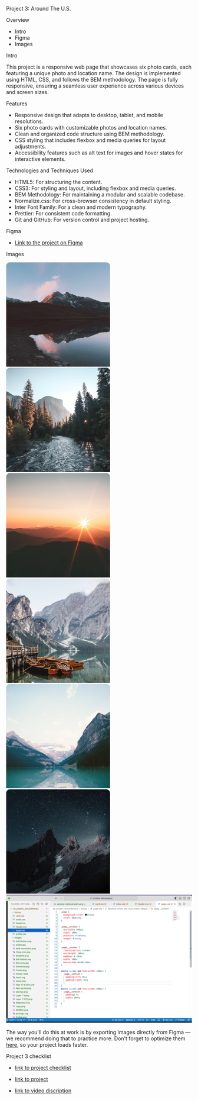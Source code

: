 Project 3: Around The U.S.

Overview

- Intro
- Figma
- Images

Intro

This project is a responsive web page that showcases six photo cards, each featuring a unique photo and location name. The design is implemented using HTML, CSS, and follows the BEM methodology. The page is fully responsive, ensuring a seamless user experience across various devices and screen sizes.

Features

- Responsive design that adapts to desktop, tablet, and mobile resolutions.
- Six photo cards with customizable photos and location names.
- Clean and organized code structure using BEM methodology.
- CSS styling that includes flexbox and media queries for layout adjustments.
- Accessibility features such as alt text for images and hover states for interactive elements.

Technologies and Techniques Used

- HTML5: For structuring the content.
- CSS3: For styling and layout, including flexbox and media queries.
- BEM Methodology: For maintaining a modular and scalable codebase.
- Normalize.css: For cross-browser consistency in default styling.
- Inter Font Family: For a clean and modern typography.
- Prettier: For consistent code formatting.
- Git and GitHub: For version control and project hosting.

Figma

- [Link to the project on Figma](https://www.figma.com/file/ii4xxsJ0ghevUOcssTlHZv/Sprint-3%3A-Around-the-US?node-id=0%3A1)

Images

![Alt text](images/vanoise-national-park.png)
![Alt text](<images/yosemite-valley(1).jpg>)
![Alt text](images/bald-mountains.png)
![Alt text](images/lago-di-braies.png)
![Alt text](images/lake-louise.png)
![Alt text](images/latemar.png)
![project sreenshot](images/Screen%20Shot%202024-06-13%20at%207.09.09%20PM.png)

The way you'll do this at work is by exporting images directly from Figma — we recommend doing that to practice more. Don't forget to optimize them [here](https://tinypng.com/), so your project loads faster.

Project 3 checklist

- [link to project checklist](https://practicum-content.s3.us-west-1.amazonaws.com/web-developer/checklists-pdf/all-new/Project_3_Checklist.pdf)

- [link to project](https://genebrazley23.github.io/se_project_aroundtheus/)

- [link to video discription](https://youtu.be/bXGx9-tSz0Y)
